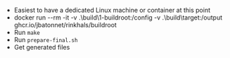 - Easiest to have a dedicated Linux machine or container at this point
- docker run --rm -it -v .\build\1-buildroot:/config -v .\build\target:/output ghcr.io/jbatonnet/rinkhals/buildroot
- Run `make`
- Run `prepare-final.sh`
- Get generated files
